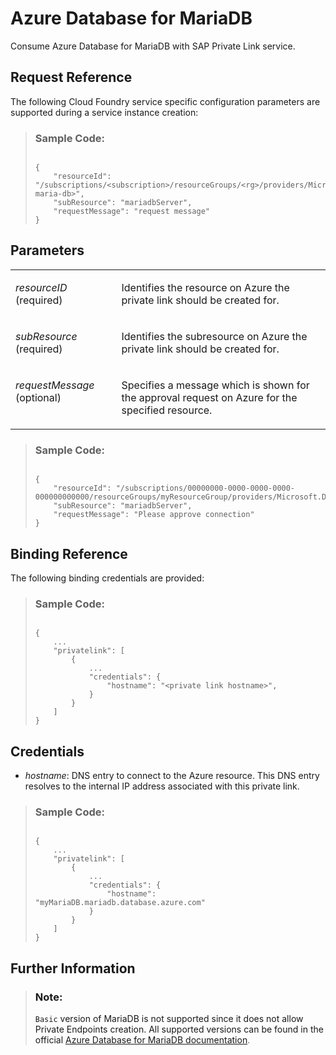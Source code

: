 <!-- loio862fa2958c574c3cbfa12a927ce1d5fe -->

# Azure Database for MariaDB

Consume Azure Database for MariaDB with SAP Private Link service.



<a name="loio862fa2958c574c3cbfa12a927ce1d5fe__section_brl_k14_nrb"/>

## Request Reference

The following Cloud Foundry service specific configuration parameters are supported during a service instance creation:

> ### Sample Code:  
> ```
> 
> {
>     "resourceId": "/subscriptions/<subscription>/resourceGroups/<rg>/providers/Microsoft.DBForMariaDB/servers/<my-maria-db>",
>     "subResource": "mariadbServer",
>     "requestMessage": "request message"
> }
> 
> ```



<a name="loio862fa2958c574c3cbfa12a927ce1d5fe__section_z2j_l14_nrb"/>

## Parameters


<table>
<tr>
<td valign="top">

*resourceID* \(required\)



</td>
<td valign="top">

Identifies the resource on Azure the private link should be created for.



</td>
</tr>
<tr>
<td valign="top">

*subResource* \(required\)



</td>
<td valign="top">

Identifies the subresource on Azure the private link should be created for.



</td>
</tr>
<tr>
<td valign="top">

*requestMessage* \(optional\)



</td>
<td valign="top">

Specifies a message which is shown for the approval request on Azure for the specified resource.



</td>
</tr>
</table>



> ### Sample Code:  
> ```
> 
> {
>     "resourceId": "/subscriptions/00000000-0000-0000-0000-000000000000/resourceGroups/myResourceGroup/providers/Microsoft.DBForMariaDB/servers/myMariaDB",
>     "subResource": "mariadbServer",
>     "requestMessage": "Please approve connection"
> }
> 
> ```



<a name="loio862fa2958c574c3cbfa12a927ce1d5fe__section_exj_l14_nrb"/>

## Binding Reference

The following binding credentials are provided:

> ### Sample Code:  
> ```
> 
> {
>     ...
>     "privatelink": [
>         {
>             ...
>             "credentials": {
>                 "hostname": "<private link hostname>", 
>             }
>         }
>     ]
> }
> 
> ```



<a name="loio862fa2958c574c3cbfa12a927ce1d5fe__section_kqk_l14_nrb"/>

## Credentials

-   *hostname*: DNS entry to connect to the Azure resource. This DNS entry resolves to the internal IP address associated with this private link.




> ### Sample Code:  
> ```
> 
> {
>     ...
>     "privatelink": [
>         {
>             ...
>             "credentials": {
>                 "hostname": "myMariaDB.mariadb.database.azure.com"
>             }
>         }
>     ]
> }
> 
> ```



<a name="loio862fa2958c574c3cbfa12a927ce1d5fe__section_ykl_l14_nrb"/>

## Further Information

> ### Note:  
> `Basic` version of MariaDB is not supported since it does not allow Private Endpoints creation. All supported versions can be found in the official [Azure Database for MariaDB documentation](https://docs.microsoft.com/en-us/azure/mariadb/concepts-limits#vnet-service-endpoints).

